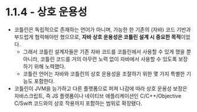 # 1.1.4 - 상호 운용성

- 코틀린은 독립적으로 존재하는 언어가 아니며, 가능한 한 기존의 (자바) 코드 기반과 부드럽게 협력해야만 했으므로, **자바 상호 운용성은 코틀린 설계 시 중요한 목적**이었다.
    - 그래서 코틀린 설계자들은 기존 자바 코드를 코틀린에서 사용할 수 있게 했을 뿐 아니라, 코틀린 코드를 거의 아무런 노력 없이 자바에서 사용할 수 있도록 보장하기 위해 노력했다.
    - 코틀린 언어는 자바와 코틀린의 상호 운용성을 조절하기 위한 몇 가지 특별한 기능도 포함한다.
- 코틀린이 JVM을 능가하고 다른 플랫폼으로 퍼져 나감에 따라 상호 운용성 보장은 자바스크립트, 즉 JS 플랫폼이나 네이티브 애플리케이션인 C/C++/Objective C/Swift 코드와의 상호 작용까지 포함하는 범위로 확장됐다.